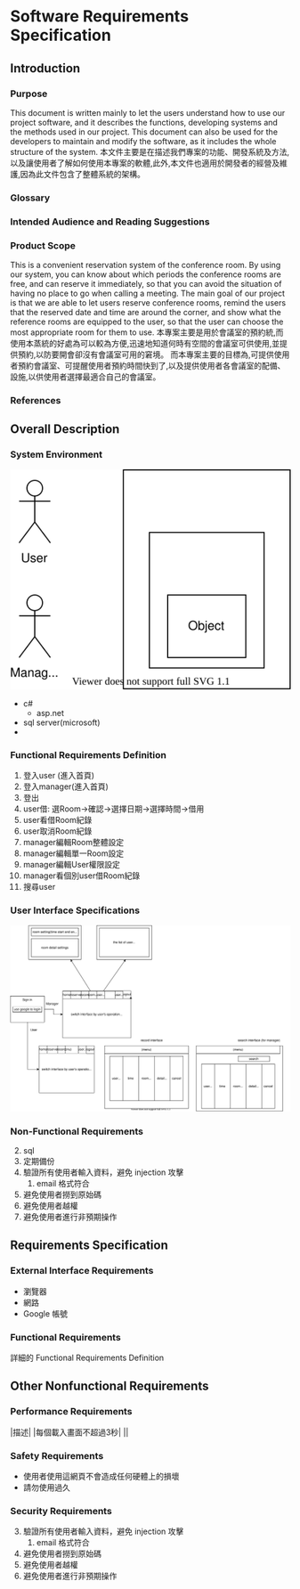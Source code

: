 # Software Requirements Specification

## Introduction

### Purpose

This document is written mainly to let the users understand how to use our project software, and it describes the functions, developing systems and the methods used in our
project. This document can also be used for the developers to maintain and modify the software, as it includes the whole structure of the system.
本文件主要是在描述我們專案的功能、開發系統及方法,以及讓使用者了解如何使用本專案的軟體,此外,本文件也適用於開發者的經營及維護,因為此文件包含了整體系統的架構。

<!--文件中的専有詞彙解釋 -->
### Glossary

### Intended Audience and Reading Suggestions

### Product Scope

This is a convenient reservation system of the conference room. By using our system, you can know about which periods the conference rooms are free, and can reserve it
immediately, so that you can avoid the situation of having no place to go when calling a meeting.
The main goal of our project is that we are able to let users reserve conference rooms, remind the users that the reserved date and time are around the corner, and show what the
reference rooms are equipped to the user, so that the user can choose the most appropriate room for them to use.
本專案主要是用於會議室的預約統,而使用本蒸統的好處為可以較為方便,迅速地知道何時有空間的會議室可供使用,並提供預約,以防要開會卻沒有會議室可用的窘境。
而本專案主要的目標為,可提供使用者預約會議室、可提醒使用者預約時間快到了,以及提供使用者各會議室的配備、設施,以供使用者選擇最適合自己的會議室。

### References

## Overall Description

### System Environment

![](../Drawio/2.1.1.drawio.svg)

* c#
  * asp.net
* sql server(microsoft)
* 

### Functional Requirements Definition

1. 登入user (進入首頁)
2. 登入manager(進入首頁)
3. 登出
4. user借: 選Room->確認->選擇日期->選擇時間->借用
5. user看借Room紀錄
6. user取消Room紀錄
7. manager編輯Room整體設定
7. manager編輯單一Room設定
7. manager編輯User權限設定
8. manager看個別user借Room紀錄
9. 搜尋user

### User Interface Specifications

![](../Drawio/2.3.1.drawio.svg)

### Non-Functional Requirements

2. sql
  1. 定期備份
3. 驗證所有使用者輸入資料，避免 injection 攻擊
   1. email 格式符合
4. 避免使用者撈到原始碼
5. 避免使用者越權
5. 避免使用者進行非預期操作

## Requirements Specification

### External Interface Requirements

* 瀏覽器
* 網路
* Google 帳號

### Functional Requirements

詳細的 Functional Requirements Definition

## Other Nonfunctional Requirements

### Performance Requirements

|描述|
|每個載入畫面不超過3秒|
||

### Safety Requirements

* 使用者使用這網頁不會造成任何硬體上的損壞
* 請勿使用過久

### Security Requirements

3. 驗證所有使用者輸入資料，避免 injection 攻擊
   1. email 格式符合
4. 避免使用者撈到原始碼
5. 避免使用者越權
5. 避免使用者進行非預期操作
